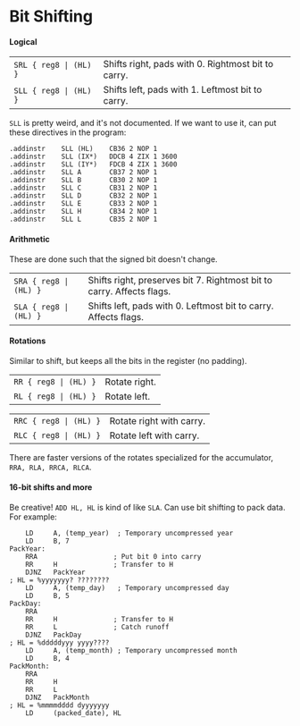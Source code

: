 # Bit Shifting

#### Logical

|||
|-|-
`SRL { reg8 \| (HL) }` | Shifts right, pads with 0. Rightmost bit to carry.
`SLL { reg8 \| (HL) }` | Shifts left, pads with 1. Leftmost bit to carry.

`SLL` is pretty weird, and it's not documented. If we want to use it, can put these directives in the program:

```
.addinstr    SLL (HL)    CB36 2 NOP 1
.addinstr    SLL (IX*)   DDCB 4 ZIX 1 3600
.addinstr    SLL (IY*)   FDCB 4 ZIX 1 3600
.addinstr    SLL A       CB37 2 NOP 1
.addinstr    SLL B       CB30 2 NOP 1
.addinstr    SLL C       CB31 2 NOP 1
.addinstr    SLL D       CB32 2 NOP 1
.addinstr    SLL E       CB33 2 NOP 1
.addinstr    SLL H       CB34 2 NOP 1
.addinstr    SLL L       CB35 2 NOP 1
```

#### Arithmetic

These are done such that the signed bit doesn't change.

|||
|-|-
`SRA { reg8 \| (HL) }` | Shifts right, preserves bit 7. Rightmost bit to carry. Affects flags.
`SLA { reg8 \| (HL) }` | Shifts left, pads with 0. Leftmost bit to carry. Affects flags.

#### Rotations

Similar to shift, but keeps all the bits in the register (no padding).

|||
|-|-
`RR { reg8 \| (HL) }` | Rotate right.
`RL { reg8 \| (HL) }` | Rotate left.

|||
|-|-
`RRC { reg8 \| (HL) }` | Rotate right with carry.
`RLC { reg8 \| (HL) }` | Rotate left with carry.

There are faster versions of the rotates specialized for the accumulator, `RRA, RLA, RRCA, RLCA`.

#### 16-bit shifts and more

Be creative! `ADD HL, HL` is kind of like `SLA`. Can use bit shifting to pack data. For example:

```
    LD     A, (temp_year)  ; Temporary uncompressed year
    LD     B, 7
PackYear:
    RRA                   ; Put bit 0 into carry
    RR     H              ; Transfer to H
    DJNZ   PackYear
; HL = %yyyyyyy? ????????
    LD     A, (temp_day)   ; Temporary uncompressed day
    LD     B, 5
PackDay:
    RRA
    RR     H              ; Transfer to H
    RR     L              ; Catch runoff
    DJNZ   PackDay
; HL = %dddddyyy yyyy????
    LD     A, (temp_month) ; Temporary uncompressed month
    LD     B, 4
PackMonth:
    RRA
    RR     H
    RR     L
    DJNZ   PackMonth
; HL = %mmmmdddd dyyyyyyy
    LD     (packed_date), HL
```